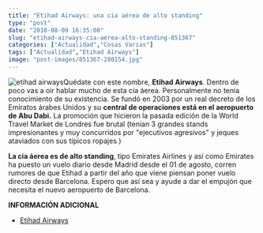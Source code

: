 ```yaml
---
title: "Etihad Airways: una cia aérea de alto standing"
type: "post"
date: "2010-08-09 16:35:00"
slug: "etihad-airways-cia-aerea-alto-standing-851367"
categories: ["Actualidad","Cosas Varias"]
tags: ["Actualidad","Etihad Airways"]
image: "post-images/851367-280154.jpg"
---
```


![etihad airways](post-images/851367-280154.jpg "etihad airways")Quédate con este nombre, **Etihad Airways**. Dentro de poco vas a oir hablar mucho de esta cia áerea. Personalmente no tenia conocimiento de su existencia. Se fundó en 2003 por un real decreto de los Emiratos árabes Unidos y su **central de operaciones está en el aeropuerto de Abu Dabi.** La promoción que hicieron la pasada edición de la World Travel Market de Londres fue brutal (tenian 3 grandes stands impresionantes y muy concurridos por "ejecutivos agresivos" y jeques ataviados con sus típicos ropajes )

**La cia áerea es de alto standing**, tipo Emirates Airlines y así como Emirates ha puesto un vuelo diario desde Madrid desde el 01 de agosto, corren rumores de que Etihad a partir del año que viene piensan poner vuelo directo desde Barcelona. Espero que así sea y ayude a dar el empujón que necesita el nuevo aeropuerto de Barcelona.

**INFORMACIÓN ADICIONAL**

- [Etihad Airways](http://www.etihadairways.com/sites/etihad/Pages/GatewayPage.aspx)